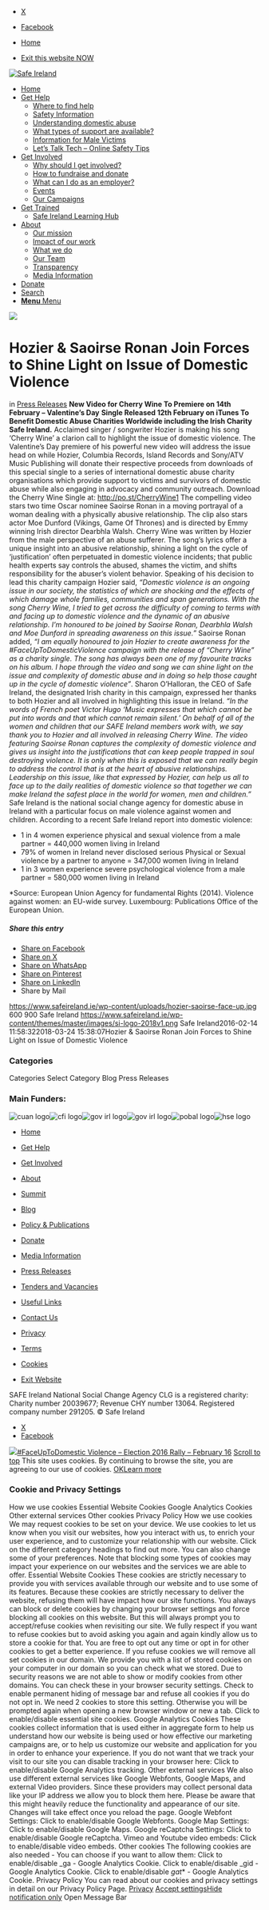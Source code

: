   * [X](https://twitter.com/SAFEIreland "X")
  * [Facebook](https://www.facebook.com/safe.ireland "Facebook")


  * [Home](https://www.safeireland.ie/)
  * [Exit this website NOW](https://www.google.ie/)


[![Safe Ireland](https://www.safeireland.ie/wp-content/themes/master/images/si-logo-2018v1.png)](https://www.safeireland.ie/)
  * [Home](https://www.safeireland.ie/)
  * [Get Help](https://www.safeireland.ie/get-help/)
    * [Where to find help](https://www.safeireland.ie/get-help/where-to-find-help/)
    * [Safety Information](https://www.safeireland.ie/get-help/safety-information/)
    * [Understanding domestic abuse](https://www.safeireland.ie/get-help/understanding-domestic-abuse/)
    * [What types of support are available?](https://www.safeireland.ie/get-help/what-types-of-support-are-available/)
    * [Information for Male Victims](https://www.safeireland.ie/get-help/information-for-male-victims/)
    * [Let’s Talk Tech – Online Safety Tips](https://www.safeireland.ie/lets-talk-tech-online-safety-tips/)
  * [Get Involved](https://www.safeireland.ie/get-involved/)
    * [Why should I get involved?](https://www.safeireland.ie/get-involved/why-should-i-get-involved/)
    * [How to fundraise and donate](https://www.safeireland.ie/get-involved/how-to-fundraise-and-donate/)
    * [What can I do as an employer?](https://www.safeireland.ie/get-involved/what-can-i-do-as-an-employer/)
    * [Events](https://www.safeireland.ie/get-involved/events/)
    * [Our Campaigns](https://www.safeireland.ie/get-involved/our-campaigns/)
  * [Get Trained](https://www.safeireland.ie/hozier-saoirse-ronan-join-forces-to-shine-light-on-issue-of-domestic-violence/)
    * [Safe Ireland Learning Hub](https://www.safeireland.ie/safe-ireland-learning-hub/)
  * [About](https://www.safeireland.ie/about/)
    * [Our mission](https://www.safeireland.ie/about/our-mission/)
    * [Impact of our work](https://www.safeireland.ie/about/impact-of-our-work/)
    * [What we do](https://www.safeireland.ie/about/what-we-do/)
    * [Our Team](https://www.safeireland.ie/about/our-team/)
    * [Transparency](https://www.safeireland.ie/about/transparency/)
    * [Media Information](https://www.safeireland.ie/about/media-information/)
  * [Donate](https://www.safeireland.ie/get-involved/how-to-fundraise-and-donate/)
  * [Search](https://www.safeireland.ie/hozier-saoirse-ronan-join-forces-to-shine-light-on-issue-of-domestic-violence/?s=)
  * [ **Menu** Menu ](https://www.safeireland.ie/hozier-saoirse-ronan-join-forces-to-shine-light-on-issue-of-domestic-violence/)


[![](https://www.safeireland.ie/wp-content/uploads/hozier-saoirse-face-up-845x500.jpg)](https://www.safeireland.ie/wp-content/uploads/hozier-saoirse-face-up.jpg "hozier-saoirse-face-up")
# Hozier & Saoirse Ronan Join Forces to Shine Light on Issue of Domestic Violence
in [Press Releases](https://www.safeireland.ie/category/press-releases/)
**New Video for Cherry Wine To Premiere on 14th February – Valentine’s Day**
**Single Released 12th February on iTunes To Benefit Domestic Abuse Charities Worldwide including the Irish Charity Safe Ireland.**
Acclaimed singer / songwriter Hozier is making his song ‘Cherry Wine’ a clarion call to highlight the issue of domestic violence. The Valentine’s Day premiere of his powerful new video will address the issue head on while Hozier, Columbia Records, Island Records and Sony/ATV Music Publishing will donate their respective proceeds from downloads of this special single to a series of international domestic abuse charity organisations which provide support to victims and survivors of domestic abuse while also engaging in advocacy and community outreach.
Download the Cherry Wine Single at: <http://po.st/CherryWine1>
The compelling video stars two time Oscar nominee Saoirse Ronan in a moving portrayal of a woman dealing with a physically abusive relationship. The clip also stars actor Moe Dunford (Vikings, Game Of Thrones) and is directed by Emmy winning Irish director Dearbhla Walsh.
Cherry Wine was written by Hozier from the male perspective of an abuse sufferer. The song’s lyrics offer a unique insight into an abusive relationship, shining a light on the cycle of ‘justification’ often perpetuated in domestic violence incidents; that public health experts say controls the abused, shames the victim, and shifts responsibility for the abuser’s violent behavior.
Speaking of his decision to lead this charity campaign Hozier said, _“Domestic violence is an ongoing issue in our society, the statistics of which are shocking and the effects of which damage whole families, communities and span generations. With the song Cherry Wine, I tried to get across the difficulty of coming to terms with and facing up to domestic violence and the dynamic of an abusive relationship. I’m honoured to be joined by Saoirse Ronan, Dearbhla Walsh and Moe Dunford in spreading awareness on this issue.”_
Saoirse Ronan added, _“I am equally honoured to join Hozier to create awareness for the #FaceUpToDomesticViolence campaign with the release of “Cherry Wine” as a charity single. The song has always been one of my favourite tracks on his album. I hope through the video and song we can shine light on the issue and complexity of domestic abuse and in doing so help those caught up in the cycle of domestic violence”_.
Sharon O’Halloran, the CEO of Safe Ireland, the designated Irish charity in this campaign, expressed her thanks to both Hozier and all involved in highlighting this issue in Ireland.
_“In the words of French poet Victor Hugo ‘Music expresses that which cannot be put into words and that which cannot remain silent.’ On behalf of all of the women and children that our SAFE Ireland members work with, we say thank you to Hozier and all involved in releasing Cherry Wine. The video featuring Saoirse Ronan captures the complexity of domestic violence and gives us insight into the justifications that can keep people trapped in soul destroying violence. It is only when this is exposed that we can really begin to address the control that is at the heart of abusive relationships. Leadership on this issue, like that expressed by Hozier, can help us all to face up to the daily realities of domestic violence so that together we can make Ireland the safest place in the world for women, men and children.”_
Safe Ireland is the national social change agency for domestic abuse in Ireland with a particular focus on male violence against women and children. According to a recent Safe Ireland report into domestic violence:
  * 1 in 4 women experience physical and sexual violence from a male partner = 440,000 women living in Ireland
  * 79% of women in Ireland never disclosed serious Physical or Sexual violence by a partner to anyone = 347,000 women living in Ireland
  * 1 in 3 women experience severe psychological violence from a male partner = 580,000 women living in Ireland


*Source: European Union Agency for fundamental Rights (2014). Violence against women: an EU-wide survey. Luxembourg: Publications Office of the European Union.
##### Share this entry
  * [Share on Facebook](https://www.facebook.com/sharer.php?u=https://www.safeireland.ie/hozier-saoirse-ronan-join-forces-to-shine-light-on-issue-of-domestic-violence/&t=Hozier%20%26%20Saoirse%20Ronan%20Join%20Forces%20to%20Shine%20Light%20on%20Issue%20of%20Domestic%20Violence)
  * [Share on X](https://twitter.com/share?text=Hozier%20%26%20Saoirse%20Ronan%20Join%20Forces%20to%20Shine%20Light%20on%20Issue%20of%20Domestic%20Violence&url=https://www.safeireland.ie/?p=2171)
  * [Share on WhatsApp](https://api.whatsapp.com/send?text=https://www.safeireland.ie/hozier-saoirse-ronan-join-forces-to-shine-light-on-issue-of-domestic-violence/)
  * [Share on Pinterest](https://pinterest.com/pin/create/button/?url=https%3A%2F%2Fwww.safeireland.ie%2Fhozier-saoirse-ronan-join-forces-to-shine-light-on-issue-of-domestic-violence%2F&description=Hozier%20%26%20Saoirse%20Ronan%20Join%20Forces%20to%20Shine%20Light%20on%20Issue%20of%20Domestic%20Violence&media=https%3A%2F%2Fwww.safeireland.ie%2Fwp-content%2Fuploads%2Fhozier-saoirse-face-up-705x470.jpg)
  * [Share on LinkedIn](https://linkedin.com/shareArticle?mini=true&title=Hozier%20%26%20Saoirse%20Ronan%20Join%20Forces%20to%20Shine%20Light%20on%20Issue%20of%20Domestic%20Violence&url=https://www.safeireland.ie/hozier-saoirse-ronan-join-forces-to-shine-light-on-issue-of-domestic-violence/)
  * Share by Mail


https://www.safeireland.ie/wp-content/uploads/hozier-saoirse-face-up.jpg 600 900 Safe Ireland https://www.safeireland.ie/wp-content/themes/master/images/si-logo-2018v1.png Safe Ireland2016-02-14 11:58:322018-03-24 15:38:07Hozier & Saoirse Ronan Join Forces to Shine Light on Issue of Domestic Violence
### Categories
Categories Select Category Blog Press Releases
### Main Funders:
![cuan logo](https://www.safeireland.ie/wp-content/uploads/logo-cuan.png)![cfi logo](https://www.safeireland.ie/wp-content/uploads/logo-cfi.png)![gov irl logo](https://www.safeireland.ie/wp-content/uploads/logo-goi2.png)![gov irl logo](https://www.safeireland.ie/wp-content/uploads/logo-doj.png)![pobal logo](https://www.safeireland.ie/wp-content/uploads/logo-pobal.png)![hse logo](https://www.safeireland.ie/wp-content/uploads/logo-hse.png)
  * [Home](https://www.safeireland.ie/)
  * [Get Help](https://www.safeireland.ie/get-help/)
  * [Get Involved](https://www.safeireland.ie/get-involved/)
  * [About](https://www.safeireland.ie/about/)
  * [Summit](https://www.safeireland.ie/?page_id=3620)
  * [Blog](https://www.safeireland.ie/blog/)


  * [Policy & Publications](https://www.safeireland.ie/policy-publications/)
  * [Donate](https://www.safeireland.ie/get-involved/how-to-fundraise-and-donate/)
  * [Media Information](https://www.safeireland.ie/about/media-information/)
  * [Press Releases](https://www.safeireland.ie/about/media-information/press-releases/)
  * [Tenders and Vacancies](https://www.safeireland.ie/tenders-and-vacancies/)
  * [Useful Links](https://www.safeireland.ie/links/)


  * [Contact Us](https://www.safeireland.ie/contact-us/)
  * [Privacy](https://www.safeireland.ie/privacy/)
  * [Terms](https://www.safeireland.ie/terms/)
  * [Cookies](https://www.safeireland.ie/cookies/)
  * [Exit Website](https://www.google.ie)


SAFE Ireland National Social Change Agency CLG is a registered charity: Charity number 20039677; Revenue CHY number 13064. Registered company number 291205.
© Safe Ireland 
  * [X](https://twitter.com/SAFEIreland "X")
  * [Facebook](https://www.facebook.com/safe.ireland "Facebook")


[![](https://www.safeireland.ie/wp-content/uploads/faceup-rally-80x80.jpg)#FaceUpToDomestic Violence – Election 2016 Rally – February 16](https://www.safeireland.ie/faceuptodomestic-violence-election-2016-rally-february-16/)
[Scroll to top](https://www.safeireland.ie/hozier-saoirse-ronan-join-forces-to-shine-light-on-issue-of-domestic-violence/#top "Scroll to top")
This site uses cookies. By continuing to browse the site, you are agreeing to our use of cookies.
[OK](https://www.safeireland.ie/hozier-saoirse-ronan-join-forces-to-shine-light-on-issue-of-domestic-violence/)[Learn more](https://www.safeireland.ie/hozier-saoirse-ronan-join-forces-to-shine-light-on-issue-of-domestic-violence/)
### Cookie and Privacy Settings
How we use cookies
Essential Website Cookies
Google Analytics Cookies
Other external services
Other cookies
Privacy Policy
How we use cookies
We may request cookies to be set on your device. We use cookies to let us know when you visit our websites, how you interact with us, to enrich your user experience, and to customize your relationship with our website. 
Click on the different category headings to find out more. You can also change some of your preferences. Note that blocking some types of cookies may impact your experience on our websites and the services we are able to offer.
Essential Website Cookies
These cookies are strictly necessary to provide you with services available through our website and to use some of its features.
Because these cookies are strictly necessary to deliver the website, refusing them will have impact how our site functions. You always can block or delete cookies by changing your browser settings and force blocking all cookies on this website. But this will always prompt you to accept/refuse cookies when revisiting our site.
We fully respect if you want to refuse cookies but to avoid asking you again and again kindly allow us to store a cookie for that. You are free to opt out any time or opt in for other cookies to get a better experience. If you refuse cookies we will remove all set cookies in our domain.
We provide you with a list of stored cookies on your computer in our domain so you can check what we stored. Due to security reasons we are not able to show or modify cookies from other domains. You can check these in your browser security settings.
Check to enable permanent hiding of message bar and refuse all cookies if you do not opt in. We need 2 cookies to store this setting. Otherwise you will be prompted again when opening a new browser window or new a tab.
Click to enable/disable essential site cookies.
Google Analytics Cookies
These cookies collect information that is used either in aggregate form to help us understand how our website is being used or how effective our marketing campaigns are, or to help us customize our website and application for you in order to enhance your experience.
If you do not want that we track your visit to our site you can disable tracking in your browser here:
Click to enable/disable Google Analytics tracking.
Other external services
We also use different external services like Google Webfonts, Google Maps, and external Video providers. Since these providers may collect personal data like your IP address we allow you to block them here. Please be aware that this might heavily reduce the functionality and appearance of our site. Changes will take effect once you reload the page.
Google Webfont Settings:
Click to enable/disable Google Webfonts.
Google Map Settings:
Click to enable/disable Google Maps.
Google reCaptcha Settings:
Click to enable/disable Google reCaptcha.
Vimeo and Youtube video embeds:
Click to enable/disable video embeds.
Other cookies
The following cookies are also needed - You can choose if you want to allow them:
Click to enable/disable _ga - Google Analytics Cookie.
Click to enable/disable _gid - Google Analytics Cookie.
Click to enable/disable _gat_* - Google Analytics Cookie.
Privacy Policy
You can read about our cookies and privacy settings in detail on our Privacy Policy Page. 
[Privacy](https://www.safeireland.ie/privacy/)
[Accept settings](https://www.safeireland.ie/hozier-saoirse-ronan-join-forces-to-shine-light-on-issue-of-domestic-violence/ "Allow to use cookies, you always can modify used cookies and services")[Hide notification only](https://www.safeireland.ie/hozier-saoirse-ronan-join-forces-to-shine-light-on-issue-of-domestic-violence/ "Do not allow to use cookies or services - some functionality on our site might not work as expected.")
Open Message Bar
